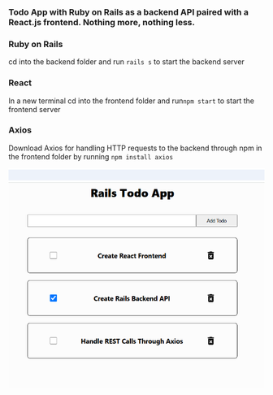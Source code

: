 ### Todo App with Ruby on Rails as a backend API paired with a React.js frontend. Nothing more, nothing less. 

  
  
  
  




### Ruby on Rails

cd into the backend folder and run `rails s` to start the backend server

### React

In a new terminal cd into the frontend folder and run`npm start` to start the frontend server

### Axios
Download Axios for handling HTTP requests to the backend through npm in the frontend folder by running `npm install axios` 


![todoApp](todoApp.PNG)

